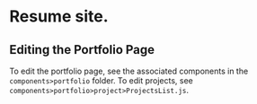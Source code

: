 # Resume site.

## Editing the Portfolio Page

To edit the portfolio page, see the associated components in the `components>portfolio` folder. To edit projects, see `components>portfolio>project>ProjectsList.js`.
